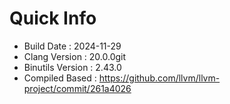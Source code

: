 # Quick Info
* Build Date : 2024-11-29
* Clang Version : 20.0.0git
* Binutils Version : 2.43.0
* Compiled Based : https://github.com/llvm/llvm-project/commit/261a4026
